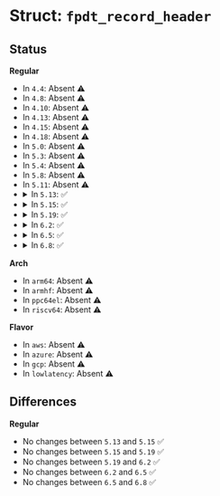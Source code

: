 # Struct: <code>fpdt_record_header</code>

## Status
<b>Regular</b>
<ul>
<li>
In <code>4.4</code>: Absent ⚠️
</li>
<li>
In <code>4.8</code>: Absent ⚠️
</li>
<li>
In <code>4.10</code>: Absent ⚠️
</li>
<li>
In <code>4.13</code>: Absent ⚠️
</li>
<li>
In <code>4.15</code>: Absent ⚠️
</li>
<li>
In <code>4.18</code>: Absent ⚠️
</li>
<li>
In <code>5.0</code>: Absent ⚠️
</li>
<li>
In <code>5.3</code>: Absent ⚠️
</li>
<li>
In <code>5.4</code>: Absent ⚠️
</li>
<li>
In <code>5.8</code>: Absent ⚠️
</li>
<li>
In <code>5.11</code>: Absent ⚠️
</li>
<li>
<details>
<summary>In <code>5.13</code>: ✅</summary>

```c
struct fpdt_record_header {
    u16 type;
    u8 length;
    u8 revision;
};
```
</details>
</li>
<li>
<details>
<summary>In <code>5.15</code>: ✅</summary>

```c
struct fpdt_record_header {
    u16 type;
    u8 length;
    u8 revision;
};
```
</details>
</li>
<li>
<details>
<summary>In <code>5.19</code>: ✅</summary>

```c
struct fpdt_record_header {
    u16 type;
    u8 length;
    u8 revision;
};
```
</details>
</li>
<li>
<details>
<summary>In <code>6.2</code>: ✅</summary>

```c
struct fpdt_record_header {
    u16 type;
    u8 length;
    u8 revision;
};
```
</details>
</li>
<li>
<details>
<summary>In <code>6.5</code>: ✅</summary>

```c
struct fpdt_record_header {
    u16 type;
    u8 length;
    u8 revision;
};
```
</details>
</li>
<li>
<details>
<summary>In <code>6.8</code>: ✅</summary>

```c
struct fpdt_record_header {
    u16 type;
    u8 length;
    u8 revision;
};
```
</details>
</li>
</ul>
<b>Arch</b>
<ul>
<li>
In <code>arm64</code>: Absent ⚠️
</li>
<li>
In <code>armhf</code>: Absent ⚠️
</li>
<li>
In <code>ppc64el</code>: Absent ⚠️
</li>
<li>
In <code>riscv64</code>: Absent ⚠️
</li>
</ul>
<b>Flavor</b>
<ul>
<li>
In <code>aws</code>: Absent ⚠️
</li>
<li>
In <code>azure</code>: Absent ⚠️
</li>
<li>
In <code>gcp</code>: Absent ⚠️
</li>
<li>
In <code>lowlatency</code>: Absent ⚠️
</li>
</ul>

## Differences
<b>Regular</b>
<ul>
<li>
No changes between <code>5.13</code> and <code>5.15</code> ✅
</li>
<li>
No changes between <code>5.15</code> and <code>5.19</code> ✅
</li>
<li>
No changes between <code>5.19</code> and <code>6.2</code> ✅
</li>
<li>
No changes between <code>6.2</code> and <code>6.5</code> ✅
</li>
<li>
No changes between <code>6.5</code> and <code>6.8</code> ✅
</li>
</ul>
